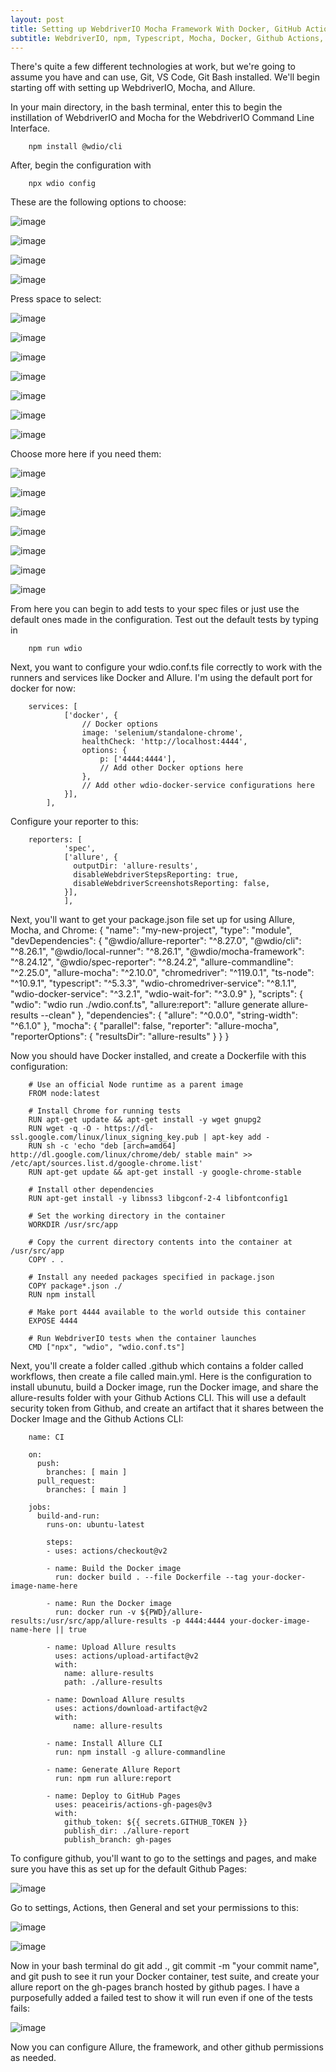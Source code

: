 ```yaml
---
layout: post
title: Setting up WebdriverIO Mocha Framework With Docker, GitHub Actions and Allure.
subtitle: WebdriverIO, npm, Typescript, Mocha, Docker, Github Actions, Allure
---
```



There's quite a few different technologies at work, but we're going to assume you have and can use, Git, VS Code, Git Bash installed. We'll begin starting off with setting up WebdriverIO, Mocha, and Allure.

In your main directory, in the bash terminal, enter this to begin the instillation of WebdriverIO and Mocha for the WebdriverIO Command Line Interface.
        
        npm install @wdio/cli

After, begin the configuration with

        npx wdio config

These are the following options to choose:

![image](https://github.com/terrainthesky-hub/terrainthesky-hub.github.io/assets/60892621/f9bee03f-cda5-429b-9e26-3eb4fb4486cb)

![image](https://github.com/terrainthesky-hub/terrainthesky-hub.github.io/assets/60892621/74a6a37c-ae4a-4405-82b4-4bf314da960e)

![image](https://github.com/terrainthesky-hub/terrainthesky-hub.github.io/assets/60892621/8b9eebcf-a0ab-4b36-91fc-a658be7eacc6)

![image](https://github.com/terrainthesky-hub/terrainthesky-hub.github.io/assets/60892621/3d098dcf-6a2a-4beb-aeb7-1f975d8df201)

  Press space to select:

![image](https://github.com/terrainthesky-hub/terrainthesky-hub.github.io/assets/60892621/b2e68906-5679-4102-b1ef-caac80644a06)

![image](https://github.com/terrainthesky-hub/terrainthesky-hub.github.io/assets/60892621/8c250dee-58cc-455b-b0da-8fd67c1d6157)

![image](https://github.com/terrainthesky-hub/terrainthesky-hub.github.io/assets/60892621/b18c700b-fe9e-489e-b18e-8ba136f5bc6f)

![image](https://github.com/terrainthesky-hub/terrainthesky-hub.github.io/assets/60892621/c04a1aff-d2d4-4020-9595-70fcb6d2ca62)

![image](https://github.com/terrainthesky-hub/terrainthesky-hub.github.io/assets/60892621/b2bc33a9-8a59-4855-89b1-bceac0155d38)

![image](https://github.com/terrainthesky-hub/terrainthesky-hub.github.io/assets/60892621/d7b0f5d3-873f-4a85-b05f-5688c22e63c7)

![image](https://github.com/terrainthesky-hub/terrainthesky-hub.github.io/assets/60892621/a7d06830-a53d-42e3-8696-ee7f556751bf)

  Choose more here if you need them:

![image](https://github.com/terrainthesky-hub/terrainthesky-hub.github.io/assets/60892621/a5ef8b00-02fb-45c1-a08f-8a461f560357)

![image](https://github.com/terrainthesky-hub/terrainthesky-hub.github.io/assets/60892621/ead8d4d5-655a-44eb-90ac-7fd9caef2449)

![image](https://github.com/terrainthesky-hub/terrainthesky-hub.github.io/assets/60892621/ba955ac4-7097-4acf-811f-a0173d8eaa10)

![image](https://github.com/terrainthesky-hub/terrainthesky-hub.github.io/assets/60892621/7c40b307-de13-42e5-96f0-3fb1f99d4d31)

![image](https://github.com/terrainthesky-hub/terrainthesky-hub.github.io/assets/60892621/3e104f0e-f7cb-4755-ad7b-53d4ae4e6785)

![image](https://github.com/terrainthesky-hub/terrainthesky-hub.github.io/assets/60892621/1c8744ab-716e-4723-afcf-88afc5c27653)

![image](https://github.com/terrainthesky-hub/terrainthesky-hub.github.io/assets/60892621/1283a63e-c627-4319-b14c-cdd2a23cb42b)

From here you can begin to add tests to your spec files or just use the default ones made in the configuration. Test out the default tests by typing in
                        
        npm run wdio
                        
Next, you want to configure your wdio.conf.ts file correctly to work with the runners and services like Docker and Allure. I'm using the default port for docker for now:
        
        services: [
                ['docker', {
                    // Docker options
                    image: 'selenium/standalone-chrome',
                    healthCheck: 'http://localhost:4444',
                    options: {
                        p: ['4444:4444'],
                        // Add other Docker options here
                    },
                    // Add other wdio-docker-service configurations here
                }],
            ],

Configure your reporter to this:

        reporters: [
                'spec',
                ['allure', {
                  outputDir: 'allure-results',
                  disableWebdriverStepsReporting: true,
                  disableWebdriverScreenshotsReporting: false,
                }],
                ],

Next, you'll want to get your package.json file set up for using Allure, Mocha, and Chrome:
        {
          "name": "my-new-project",
          "type": "module",
          "devDependencies": {
            "@wdio/allure-reporter": "^8.27.0",
            "@wdio/cli": "^8.26.1",
            "@wdio/local-runner": "^8.26.1",
            "@wdio/mocha-framework": "^8.24.12",
            "@wdio/spec-reporter": "^8.24.2",
            "allure-commandline": "^2.25.0",
            "allure-mocha": "^2.10.0",
            "chromedriver": "^119.0.1",
            "ts-node": "^10.9.1",
            "typescript": "^5.3.3",
            "wdio-chromedriver-service": "^8.1.1",
            "wdio-docker-service": "^3.2.1",
            "wdio-wait-for": "^3.0.9"
          },
          "scripts": {
            "wdio": "wdio run ./wdio.conf.ts",
            "allure:report": "allure generate allure-results --clean"
          },
          "dependencies": {
            "allure": "^0.0.0",
            "string-width": "^6.1.0"
          },
          "mocha": {
            "parallel": false,
            "reporter": "allure-mocha",
            "reporterOptions": {
              "resultsDir": "allure-results"
            }
          }
        }

Now you should have Docker installed, and create a Dockerfile with this configuration:

        # Use an official Node runtime as a parent image
        FROM node:latest
        
        # Install Chrome for running tests
        RUN apt-get update && apt-get install -y wget gnupg2
        RUN wget -q -O - https://dl-ssl.google.com/linux/linux_signing_key.pub | apt-key add -
        RUN sh -c 'echo "deb [arch=amd64] http://dl.google.com/linux/chrome/deb/ stable main" >> /etc/apt/sources.list.d/google-chrome.list'
        RUN apt-get update && apt-get install -y google-chrome-stable
        
        # Install other dependencies
        RUN apt-get install -y libnss3 libgconf-2-4 libfontconfig1
        
        # Set the working directory in the container
        WORKDIR /usr/src/app
        
        # Copy the current directory contents into the container at /usr/src/app
        COPY . .
        
        # Install any needed packages specified in package.json
        COPY package*.json ./
        RUN npm install
        
        # Make port 4444 available to the world outside this container
        EXPOSE 4444
        
        # Run WebdriverIO tests when the container launches
        CMD ["npx", "wdio", "wdio.conf.ts"]

Next, you'll create a folder called .github which contains a folder called workflows, then create a file called main.yml. Here is the configuration to install ubunutu, build a Docker image, run the Docker image, and share the allure-results folder with your Github Actions CLI. This will use a default security token from Github, and create an artifact that it shares between the Docker Image and the Github Actions CLI:

        name: CI

        on:
          push:
            branches: [ main ]
          pull_request:
            branches: [ main ]
        
        jobs:
          build-and-run:
            runs-on: ubuntu-latest
        
            steps:
            - uses: actions/checkout@v2
        
            - name: Build the Docker image
              run: docker build . --file Dockerfile --tag your-docker-image-name-here
        
            - name: Run the Docker image
              run: docker run -v ${PWD}/allure-results:/usr/src/app/allure-results -p 4444:4444 your-docker-image-name-here || true
        
            - name: Upload Allure results
              uses: actions/upload-artifact@v2
              with:
                name: allure-results
                path: ./allure-results
          
            - name: Download Allure results
              uses: actions/download-artifact@v2
              with:
                  name: allure-results
        
            - name: Install Allure CLI
              run: npm install -g allure-commandline
        
            - name: Generate Allure Report
              run: npm run allure:report
        
            - name: Deploy to GitHub Pages
              uses: peaceiris/actions-gh-pages@v3
              with:
                github_token: ${{ secrets.GITHUB_TOKEN }}
                publish_dir: ./allure-report
                publish_branch: gh-pages

To configure github, you'll want to go to the settings and pages, and make sure you have this as set up for the default Github Pages:

![image](https://github.com/terrainthesky-hub/terrainthesky-hub.github.io/assets/60892621/9ef54d97-562c-4dc5-a0bf-956a8deb1992)

Go to settings, Actions, then General and set your permissions to this:

![image](https://github.com/terrainthesky-hub/terrainthesky-hub.github.io/assets/60892621/a96f17c2-4fb3-4861-bacc-5e750f946c86)

![image](https://github.com/terrainthesky-hub/terrainthesky-hub.github.io/assets/60892621/98454d77-7c7c-4f3e-b6ac-8332e5cc6da0)


Now in your bash terminal do git add ., git commit -m "your commit name", and git push to see it run your Docker container, test suite, and create your allure report on the gh-pages branch hosted by github pages. I have a purposefully added a failed test to show it will run even if one of the tests fails:

![image](https://github.com/terrainthesky-hub/terrainthesky-hub.github.io/assets/60892621/624f4825-042c-4a3b-9419-6b10626bf4d2)

Now you can configure Allure, the framework, and other github permissions as needed.
